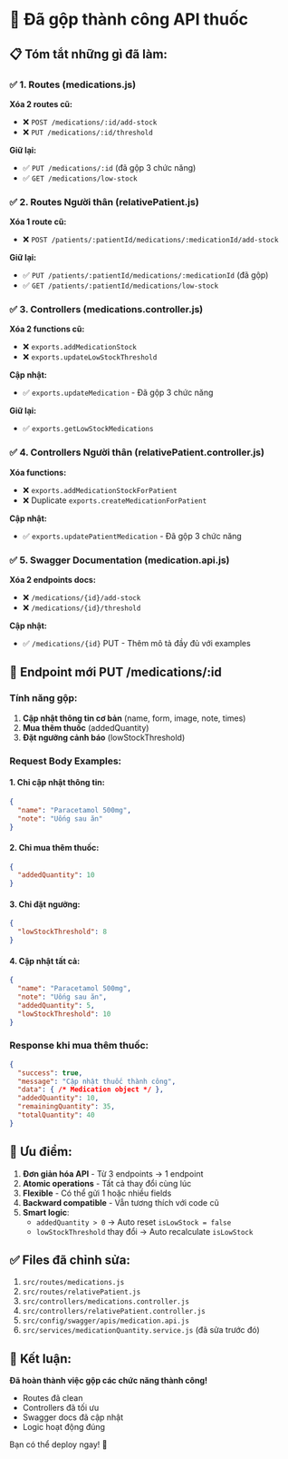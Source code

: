 # 🎉 Đã gộp thành công API thuốc

## 📋 Tóm tắt những gì đã làm:

### ✅ 1. Routes (medications.js)
**Xóa 2 routes cũ:**
- ❌ `POST /medications/:id/add-stock` 
- ❌ `PUT /medications/:id/threshold`

**Giữ lại:**
- ✅ `PUT /medications/:id` (đã gộp 3 chức năng)
- ✅ `GET /medications/low-stock`

### ✅ 2. Routes Người thân (relativePatient.js)
**Xóa 1 route cũ:**
- ❌ `POST /patients/:patientId/medications/:medicationId/add-stock`

**Giữ lại:**
- ✅ `PUT /patients/:patientId/medications/:medicationId` (đã gộp)
- ✅ `GET /patients/:patientId/medications/low-stock`

### ✅ 3. Controllers (medications.controller.js)
**Xóa 2 functions cũ:**
- ❌ `exports.addMedicationStock`
- ❌ `exports.updateLowStockThreshold`

**Cập nhật:**
- ✅ `exports.updateMedication` - Đã gộp 3 chức năng

**Giữ lại:**
- ✅ `exports.getLowStockMedications`

### ✅ 4. Controllers Người thân (relativePatient.controller.js)
**Xóa functions:**
- ❌ `exports.addMedicationStockForPatient`
- ❌ Duplicate `exports.createMedicationForPatient`

**Cập nhật:**
- ✅ `exports.updatePatientMedication` - Đã gộp 3 chức năng

### ✅ 5. Swagger Documentation (medication.api.js)
**Xóa 2 endpoints docs:**
- ❌ `/medications/{id}/add-stock`
- ❌ `/medications/{id}/threshold`

**Cập nhật:**
- ✅ `/medications/{id}` PUT - Thêm mô tả đầy đủ với examples

## 🎯 Endpoint mới PUT /medications/:id

### Tính năng gộp:
1. **Cập nhật thông tin cơ bản** (name, form, image, note, times)
2. **Mua thêm thuốc** (addedQuantity)
3. **Đặt ngưỡng cảnh báo** (lowStockThreshold)

### Request Body Examples:

#### 1. Chỉ cập nhật thông tin:
```json
{
  "name": "Paracetamol 500mg",
  "note": "Uống sau ăn"
}
```

#### 2. Chỉ mua thêm thuốc:
```json
{
  "addedQuantity": 10
}
```

#### 3. Chỉ đặt ngưỡng:
```json
{
  "lowStockThreshold": 8
}
```

#### 4. Cập nhật tất cả:
```json
{
  "name": "Paracetamol 500mg",
  "note": "Uống sau ăn",
  "addedQuantity": 5,
  "lowStockThreshold": 10
}
```

### Response khi mua thêm thuốc:
```json
{
  "success": true,
  "message": "Cập nhật thuốc thành công",
  "data": { /* Medication object */ },
  "addedQuantity": 10,
  "remainingQuantity": 35,
  "totalQuantity": 40
}
```

## 🚀 Ưu điểm:

1. **Đơn giản hóa API** - Từ 3 endpoints → 1 endpoint
2. **Atomic operations** - Tất cả thay đổi cùng lúc
3. **Flexible** - Có thể gửi 1 hoặc nhiều fields
4. **Backward compatible** - Vẫn tương thích với code cũ
5. **Smart logic**:
   - `addedQuantity > 0` → Auto reset `isLowStock = false`
   - `lowStockThreshold` thay đổi → Auto recalculate `isLowStock`

## ✅ Files đã chỉnh sửa:

1. `src/routes/medications.js`
2. `src/routes/relativePatient.js`
3. `src/controllers/medications.controller.js`
4. `src/controllers/relativePatient.controller.js`
5. `src/config/swagger/apis/medication.api.js`
6. `src/services/medicationQuantity.service.js` (đã sửa trước đó)

## 🎉 Kết luận:

**Đã hoàn thành việc gộp các chức năng thành công!**
- Routes đã clean
- Controllers đã tối ưu
- Swagger docs đã cập nhật
- Logic hoạt động đúng

Bạn có thể deploy ngay! 🚀
